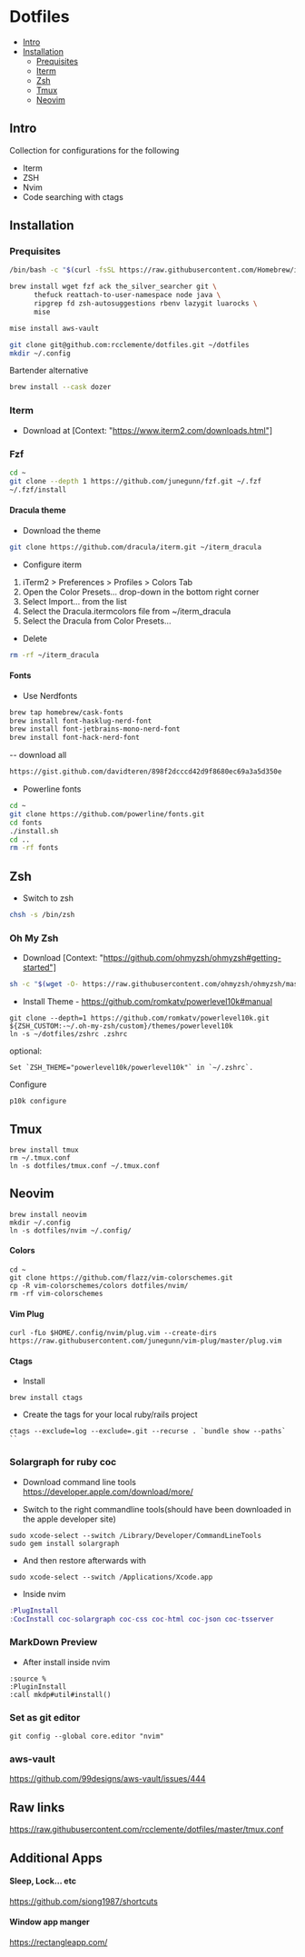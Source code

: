 # Dotfiles

- [Intro](#intro)
- [Installation](#installation)
  - [Prequisites](#prequisites)
  - [Iterm](#iterm)
  - [Zsh](#zsh)
  - [Tmux](#tmux)
  - [Neovim](#neovim)

## Intro

Collection for configurations for the following

- Iterm
- ZSH
- Nvim
- Code searching with ctags

## Installation

### Prequisites

```bash
/bin/bash -c "$(curl -fsSL https://raw.githubusercontent.com/Homebrew/install/master/install.sh)"

brew install wget fzf ack the_silver_searcher git \
      thefuck reattach-to-user-namespace node java \
      ripgrep fd zsh-autosuggestions rbenv lazygit luarocks \
      mise

mise install aws-vault

git clone git@github.com:rcclemente/dotfiles.git ~/dotfiles
mkdir ~/.config
```

Bartender alternative

```bash
brew install --cask dozer
```

### Iterm

- Download at [Context: "https://www.iterm2.com/downloads.html"]

### Fzf

```bash
cd ~
git clone --depth 1 https://github.com/junegunn/fzf.git ~/.fzf
~/.fzf/install
```

#### Dracula theme

- Download the theme

```bash
git clone https://github.com/dracula/iterm.git ~/iterm_dracula
```

- Configure iterm

1. iTerm2 > Preferences > Profiles > Colors Tab
1. Open the Color Presets... drop-down in the bottom right corner
1. Select Import... from the list
1. Select the Dracula.itermcolors file from ~/iterm_dracula
1. Select the Dracula from Color Presets...

- Delete

```bash
rm -rf ~/iterm_dracula
```

#### Fonts

- Use Nerdfonts

```sh
brew tap homebrew/cask-fonts
brew install font-hasklug-nerd-font
brew install font-jetbrains-mono-nerd-font
brew install font-hack-nerd-font
```

-- download all

```sh
https://gist.github.com/davidteren/898f2dcccd42d9f8680ec69a3a5d350e
```

- Powerline fonts

```sh
cd ~
git clone https://github.com/powerline/fonts.git
cd fonts
./install.sh
cd ..
rm -rf fonts
```

## Zsh

- Switch to zsh

```sh
chsh -s /bin/zsh
```

### Oh My Zsh

- Download [Context: "https://github.com/ohmyzsh/ohmyzsh#getting-started"]

```sh
sh -c "$(wget -O- https://raw.githubusercontent.com/ohmyzsh/ohmyzsh/master/tools/install.sh)"

```

- Install Theme - https://github.com/romkatv/powerlevel10k#manual

```
git clone --depth=1 https://github.com/romkatv/powerlevel10k.git ${ZSH_CUSTOM:-~/.oh-my-zsh/custom}/themes/powerlevel10k
ln -s ~/dotfiles/zshrc .zshrc
```

optional:

```
Set `ZSH_THEME="powerlevel10k/powerlevel10k"` in `~/.zshrc`.

```

Configure

```
p10k configure
```


## Tmux

```
brew install tmux
rm ~/.tmux.conf
ln -s dotfiles/tmux.conf ~/.tmux.conf
```

## Neovim

```
brew install neovim
mkdir ~/.config
ln -s dotfiles/nvim ~/.config/
```

#### Colors

```
cd ~
git clone https://github.com/flazz/vim-colorschemes.git
cp -R vim-colorschemes/colors dotfiles/nvim/
rm -rf vim-colorschemes
```

#### Vim Plug

```
curl -fLo $HOME/.config/nvim/plug.vim --create-dirs https://raw.githubusercontent.com/junegunn/vim-plug/master/plug.vim
```

#### Ctags

- Install

```
brew install ctags
```

- Create the tags for your local ruby/rails project

```
ctags --exclude=log --exclude=.git --recurse . `bundle show --paths` ``
```

### Solargraph for ruby coc

- Download command line tools https://developer.apple.com/download/more/

- Switch to the right commandline tools(should have been downloaded in the apple developer site)

```
sudo xcode-select --switch /Library/Developer/CommandLineTools
sudo gem install solargraph
```

- And then restore afterwards with

```
sudo xcode-select --switch /Applications/Xcode.app

```

- Inside nvim

```lua
:PlugInstall
:CocInstall coc-solargraph coc-css coc-html coc-json coc-tsserver
```

### MarkDown Preview

- After install inside nvim

```
:source %
:PluginInstall
:call mkdp#util#install()
```

### Set as git editor

```
git config --global core.editor "nvim"
```

### aws-vault

https://github.com/99designs/aws-vault/issues/444

## Raw links

https://raw.githubusercontent.com/rcclemente/dotfiles/master/tmux.conf

## Additional Apps

#### Sleep, Lock... etc
https://github.com/siong1987/shortcuts

#### Window app manger
https://rectangleapp.com/


